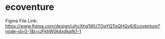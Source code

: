 # ecoventure

Figma File Link: https://www.figma.com/design/ujhcXhq1WUTOqYQTqQHQv6/Ecoventure?node-id=0-1&t=jJFkhW0k4xdkqfk1-1
